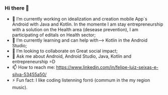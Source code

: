 ### Hi there 👋

- 🔭 I’m currently working on idealization and creation mobile App´s Android with Java and Kotlin. In the momente I am stay entrepreneurship with a solution on the Health area (desease prevention), I am participating of editals on Health sector;
- 🌱 I’m currently learning and can help with--> Kotlin in the Android Studio;
- 👯 I’m looking to collaborate on Great social impact;
- 💬 Ask me about Android, Android Studio, Java, Kotlin and entrepreneurship =D
- 📫 How to reach me: https://www.linkedin.com/in/felipe-luiz-seixas-e-silva-53455a50/ 
- ⚡ Fun fact: I like coding listenning forró (commum in the my region music).
